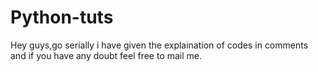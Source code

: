 Python-tuts
===========

 Hey guys,go serially i have given the explaination of codes in comments and if you have any doubt feel free to mail me.
